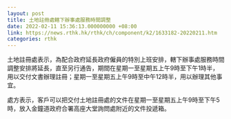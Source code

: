 ```yaml
---
layout: post
title: 土地註冊處轄下辦事處服務時間調整
date: 2022-02-11 15:36:13.000000000 +08:00
link: https://news.rthk.hk/rthk/ch/component/k2/1633182-20220211.htm
categories: rthk
---
```


土地註冊處表示，為配合政府延長政府僱員的特別上班安排，轄下辦事處服務時間調整安排將延長，直至另行通告，期間在星期一至星期五上午9時至下午1時半，用以交付文書辦理註冊；星期一至星期五上午9時至中午12時半，用以辦理其他事宜。

處方表示，客戶可以把交付土地註冊處的文件在星期一至星期五上午9時至下午5時，放入金鐘道政府合署高座大堂詢問處附近的文件投遞箱。
